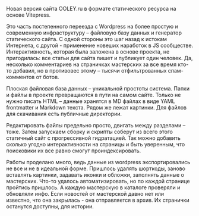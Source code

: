 Новая версия сайта OOLEY.ru в формате статического ресурса на основе Vitepress.

Это часть постепенного переезда с Wordpress на более простую и современную инфраструктуру – файловую базу данных и генератор статического сайта. С одной стороны это шаг назад к истокам Интернета, с другой - применение новеших наработок в JS сообществе. Интерактивность, которая была заложена в основе проекта, не пригодилась: все статьи для сайта пишет и публикует один человек. Да, несколько комментариев на страничках мастерских за все время кто-то добавил, но в противовес этому – тысячи отфильтрованных спам-комментов от ботов.

Плоская файловая база данных – уникальной простоты система. Папки и файлы в проекте превращаются в пути на самом сайте. Только не нужно писать HTML – данные хранятся в MD файлах в виде YAML frontmatter и Markdown текста. Рядом же лежат картинки. Для файлов для скачивания есть публичные директории.

Редактировать файлы предельно просто, двигать между разделами – тоже. Затем запускаем сборку и скрипты соберут из всего этого статичный сайт с прогрессивной гидратацией. Так можно добавить сколько угодно интерактивности на страницы и быть уверенным, что поисковики их все равно смогут проиндексировать.

Работы проделано много, ведь данные из wordpress экспортировались не все и не в идеальной форме. Пришлось удалять шорткоды, заново вставлять картинки, задавать иконки и обложки, заполнять данные о мастерских. Что-то удалось автоматизировать, но по каждой странице пройтись пришлось. А каждую мастерскую в каталоге проверяли и обновляли инфо. Если новостей от мастерской давно нет или известно, что она закрылась - она отправляется в архив. Их странички останутся доступны, для истории.
